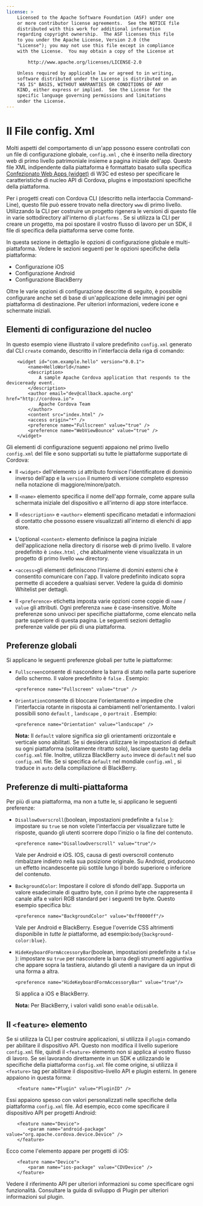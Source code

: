 ```yaml
---
license: >
    Licensed to the Apache Software Foundation (ASF) under one
    or more contributor license agreements.  See the NOTICE file
    distributed with this work for additional information
    regarding copyright ownership.  The ASF licenses this file
    to you under the Apache License, Version 2.0 (the
    "License"); you may not use this file except in compliance
    with the License.  You may obtain a copy of the License at

        http://www.apache.org/licenses/LICENSE-2.0

    Unless required by applicable law or agreed to in writing,
    software distributed under the License is distributed on an
    "AS IS" BASIS, WITHOUT WARRANTIES OR CONDITIONS OF ANY
    KIND, either express or implied.  See the License for the
    specific language governing permissions and limitations
    under the License.
---
```


# Il File config. Xml

Molti aspetti del comportamento di un'app possono essere controllati con un file di configurazione globale, `config.xml` , che è inserito nella directory web di primo livello patrimoniale insieme a pagina iniziale dell'app. Questo file XML indipendente dalla piattaforma è formattato basato sulla specifica [Confezionato Web Apps (widget)][1] di W3C ed esteso per specificare le caratteristiche di nucleo API di Cordova, plugins e impostazioni specifiche della piattaforma.

 [1]: http://www.w3.org/TR/widgets/

Per i progetti creati con Cordova CLI (descritto nella interfaccia Command-Line), questo file può essere trovato nella directory `www` di primo livello. Utilizzando la CLI per costruire un progetto rigenera le versioni di questo file in varie sottodirectory all'interno di `platforms` . Se si utilizza la CLI per creare un progetto, ma poi spostare il vostro flusso di lavoro per un SDK, il file di specifica della piattaforma serve come fonte.

In questa sezione in dettaglio le opzioni di configurazione globale e multi-piattaforma. Vedere le sezioni seguenti per le opzioni specifiche della piattaforma:

*   Configurazione iOS
*   Configurazione Android
*   Configurazione BlackBerry

Oltre le varie opzioni di configurazione descritte di seguito, è possibile configurare anche set di base di un'applicazione delle immagini per ogni piattaforma di destinazione. Per ulteriori informazioni, vedere icone e schermate iniziali.

## Elementi di configurazione del nucleo

In questo esempio viene illustrato il valore predefinito `config.xml` generato dal CLI `create` comando, descritto in l'interfaccia della riga di comando:

        <widget id="com.example.hello" version="0.0.1">
            <name>HelloWorld</name>
            <description>
                A sample Apache Cordova application that responds to the deviceready event.
            </description>
            <author email="dev@callback.apache.org" href="http://cordova.io">
                Apache Cordova Team
            </author>
            <content src="index.html" />
            <access origin="*" />
            <preference name="Fullscreen" value="true" />
            <preference name="WebViewBounce" value="true" />
        </widget>
    

<!-- QUERY: is WebViewBounce superseded by DisallowOverscroll? -->

Gli elementi di configurazione seguenti appaiono nel primo livello `config.xml` del file e sono supportati su tutte le piattaforme supportate di Cordova:

*   Il `<widget>` dell'elemento `id` attributo fornisce l'identificatore di dominio inverso dell'app e la `version` il numero di versione completo espresso nella notazione di maggiore/minore/patch.

*   Il `<name>` elemento specifica il nome dell'app formale, come appare sulla schermata iniziale del dispositivo e all'interno di app store interfacce.

*   Il `<description>` e `<author>` elementi specificano metadati e informazioni di contatto che possono essere visualizzati all'interno di elenchi di app store.

*   L'optional `<content>` elemento definisce la pagina iniziale dell'applicazione nella directory di risorse web di primo livello. Il valore predefinito è `index.html` , che abitualmente viene visualizzata in un progetto di primo livello `www` directory.

*   `<access>`gli elementi definiscono l'insieme di domini esterni che è consentito comunicare con l'app. Il valore predefinito indicato sopra permette di accedere a qualsiasi server. Vedere la guida di dominio Whitelist per dettagli.

*   Il `<preference>` etichetta imposta varie opzioni come coppie di `name` / `value` gli attributi. Ogni preferenza `name` è case-insensitive. Molte preferenze sono univoci per specifiche piattaforme, come elencato nella parte superiore di questa pagina. Le seguenti sezioni dettaglio preferenze valide per più di una piattaforma.

## Preferenze globali

Si applicano le seguenti preferenze globali per tutte le piattaforme:

*   `Fullscreen`consente di nascondere la barra di stato nella parte superiore dello schermo. Il valore predefinito è `false` . Esempio:
    
        <preference name="Fullscreen" value="true" />
        

*   `Orientation`consente di bloccare l'orientamento e impedire che l'interfaccia rotante in risposta ai cambiamenti nell'orientamento. I valori possibili sono `default` , `landscape` , o `portrait` . Esempio:
    
        <preference name="Orientation" value="landscape" />
        
    
    **Nota:** Il `default` valore significa *sia* gli orientamenti orizzontale e verticale sono abilitati. Se si desidera utilizzare le impostazioni di default su ogni piattaforma (solitamente ritratto solo), lasciare questo tag della `config.xml` file. Inoltre, utilizza BlackBerry `auto` invece di `default` nel suo `config.xml` file. Se si specifica `default` nel mondiale `config.xml` , si traduce in `auto` della compilazione di BlackBerry.

## Preferenze di multi-piattaforma

Per più di una piattaforma, ma non a tutte le, si applicano le seguenti preferenze:

*   `DisallowOverscroll`(boolean, impostazioni predefinite a `false` ): impostare su `true` se non volete l'interfaccia per visualizzare tutte le risposte, quando gli utenti scorrere dopo l'inizio o la fine del contenuto.
    
        <preference name="DisallowOverscroll" value="true"/>
        
    
    Vale per Android e iOS. IOS, causa di gesti overscroll contenuto rimbalzare indietro nella sua posizione originale. Su Android, producono un effetto incandescente più sottile lungo il bordo superiore o inferiore del contenuto.

*   `BackgroundColor`: Impostare il colore di sfondo dell'app. Supporta un valore esadecimale di quattro byte, con il primo byte che rappresenta il canale alfa e valori RGB standard per i seguenti tre byte. Questo esempio specifica blu:
    
        <preference name="BackgroundColor" value="0xff0000ff"/>
        
    
    Vale per Android e BlackBerry. Esegue l'override CSS altrimenti disponibile in *tutte le* piattaforme, ad esempio:`body{background-color:blue}`.

*   `HideKeyboardFormAccessoryBar`(boolean, impostazioni predefinite a `false` ): impostare su `true` per nascondere la barra degli strumenti aggiuntiva che appare sopra la tastiera, aiutando gli utenti a navigare da un input di una forma a altra.
    
        <preference name="HideKeyboardFormAccessoryBar" value="true"/>
        
    
    Si applica a iOS e BlackBerry.
    
    **Nota:** Per BlackBerry, i valori validi sono `enable` o`disable`.

## Il `<feature>` elemento

Se si utilizza la CLI per costruire applicazioni, si utilizza il `plugin` comando per abilitare il dispositivo API. Questo non modifica il livello superiore `config.xml` file, quindi il `<feature>` elemento non si applica al vostro flusso di lavoro. Se sei lavorando direttamente in un SDK e utilizzando le specifiche della piattaforma `config.xml` file come origine, si utilizza il `<feature>` tag per abilitare il dispositivo-livello API e plugin esterni. In genere appaiono in questa forma:

        <feature name="Plugin" value="PluginID" />
    

Essi appaiono spesso con valori personalizzati nelle specifiche della piattaforma `config.xml` file. Ad esempio, ecco come specificare il dispositivo API per progetti Android:

        <feature name="Device">
            <param name="android-package" value="org.apache.cordova.device.Device" />
        </feature>
    

Ecco come l'elemento appare per progetti di iOS:

        <feature name="Device">
            <param name="ios-package" value="CDVDevice" />
        </feature>
    

Vedere il riferimento API per ulteriori informazioni su come specificare ogni funzionalità. Consultare la guida di sviluppo di Plugin per ulteriori informazioni sul plugin.